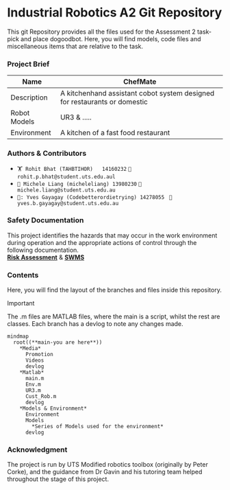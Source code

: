 
# Industrial Robotics A2 Git Repository 


This git Repository provides all the files used for the Assessment 2 task- pick and place dogoodbot. Here, you will find models, code files and miscellaneous items that are relative to the task.

### Project Brief
| Name  | ChefMate |
| ------------- | ------------- |
| Description  | A kitchenhand assistant cobot system designed for restaurants or domestic  |
| Robot Models  | UR3 & .....  |
| Environment  | A kitchen of a fast food restaurant  |

### Authors & Contributors
+ `🏋️ Rohit Bhat (TAHBTIHOR)   14160232`                  `📧rohit.p.bhat@student.uts.edu.aul`
+ ` 🏯 Michele Liang (micheleliang) 13980230 `                       `📧michele.liang@student.uts.edu.au`
+ `🎱: Yves Gayagay (Codebetterordietrying) 14278055 `    `📧yves.b.gayagay@student.uts.edu.au` 


### Safety Documentation
This project identifies the hazards that may occur in the work environment during operation and the appropriate actions of control through the following documentation.                                                               
[**Risk Assessment**](https://github.com/Codebetterordietrying/INDR_A2/blob/main/LA2-%20RIsk%20Assessment%20(Names%20Updated).pdf)  &  [**SWMS**](https://github.com/Codebetterordietrying/INDR_A2/blob/main/UTS%20SWMS%20A2%20(14278055).pdf)

### Contents
Here, you will find the layout of the branches and files inside this repository.
>[!IMPORTANT]
>The .m files are MATLAB files, where the main is a script, whilst the rest are classes. Each branch has a devlog to note any changes made.
```mermaid
mindmap
  root((**main-you are here**))
    *Media*
      Promotion
      Videos
      devlog
    *Matlab*
      main.m
      Env.m
      UR3.m
      Cust_Rob.m
      devlog
    *Models & Environment*
      Environment
      Models
        *Series of Models used for the environment*
      devlog

```

### Acknowledgment
The project is run by UTS Modified robotics toolbox (originally by Peter Corke), and the guidance from Dr Gavin and his tutoring team helped throughout the stage of this project.

